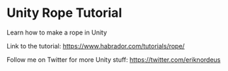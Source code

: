 # Unity Rope Tutorial

Learn how to make a rope in Unity

Link to the tutorial: https://www.habrador.com/tutorials/rope/

Follow me on Twitter for more Unity stuff: https://twitter.com/eriknordeus
